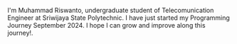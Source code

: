 I'm Muhammad Riswanto, undergraduate student of Telecomunication Engineer at Sriwijaya State Polytechnic. 
I have just started my Programming Journey September 2024.
I hope I can grow and improve along this journey!.
